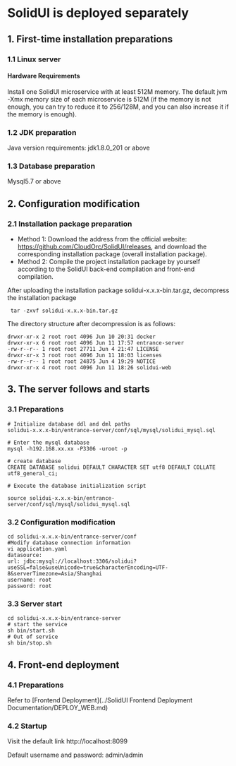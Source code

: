 # SolidUI is deployed separately

## 1. First-time installation preparations
### 1.1 Linux server

#### Hardware Requirements
Install one SolidUI microservice with at least 512M memory. The default jvm -Xmx memory size of each microservice is 512M (if the memory is not enough, you can try to reduce it to 256/128M, and you can also increase it if the memory is enough).

### 1.2 JDK preparation

Java version requirements: jdk1.8.0_201 or above

### 1.3 Database preparation

Mysql5.7 or above


## 2. Configuration modification
### 2.1 Installation package preparation

* Method 1: Download the address from the official website: https://github.com/CloudOrc/SolidUI/releases, and download the corresponding installation package (overall installation package).
* Method 2: Compile the project installation package by yourself according to the SolidUI back-end compilation and front-end compilation.

After uploading the installation package solidui-x.x.x-bin.tar.gz, decompress the installation package
```shell script
 tar -zxvf solidui-x.x.x-bin.tar.gz
```

The directory structure after decompression is as follows:
```shell script
drwxr-xr-x 2 root root 4096 Jun 10 20:31 docker
drwxr-xr-x 6 root root 4096 Jun 11 17:57 entrance-server
-rw-r--r-- 1 root root 27711 Jun 4 21:47 LICENSE
drwxr-xr-x 3 root root 4096 Jun 11 18:03 licenses
-rw-r--r-- 1 root root 24875 Jun 4 19:29 NOTICE
drwxr-xr-x 4 root root 4096 Jun 11 18:26 solidui-web
```

## 3. The server follows and starts

### 3.1 Preparations

```
# Initialize database ddl and dml paths
solidui-x.x.x-bin/entrance-server/conf/sql/mysql/solidui_mysql.sql

# Enter the mysql database
mysql -h192.168.xx.xx -P3306 -uroot -p

# create database
CREATE DATABASE solidui DEFAULT CHARACTER SET utf8 DEFAULT COLLATE utf8_general_ci;

# Execute the database initialization script

source solidui-x.x.x-bin/entrance-server/conf/sql/mysql/solidui_mysql.sql

```
### 3.2 Configuration modification

```
cd solidui-x.x.x-bin/entrance-server/conf
#Modify database connection information
vi application.yaml
datasource:
url: jdbc:mysql://localhost:3306/solidui?useSSL=false&useUnicode=true&characterEncoding=UTF-8&serverTimezone=Asia/Shanghai
username: root
password: root

```

### 3.3 Server start

```shell script
cd solidui-x.x.x-bin/entrance-server
# start the service
sh bin/start.sh
# Out of service
sh bin/stop.sh
```

## 4. Front-end deployment

### 4.1 Preparations

Refer to [Frontend Deployment](../SolidUI Frontend Deployment Documentation/DEPLOY_WEB.md)

### 4.2 Startup

Visit the default link http://localhost:8099

Default username and password: admin/admin



